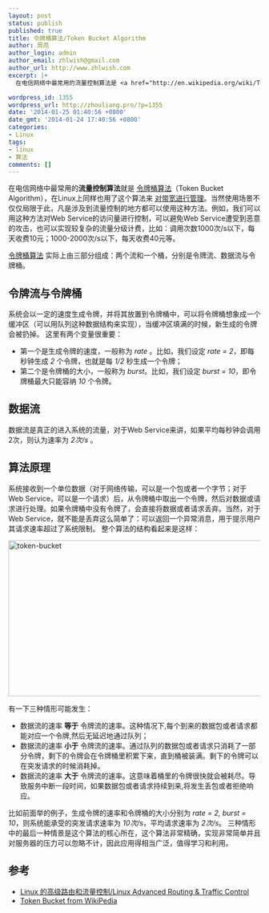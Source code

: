 ```yaml
---
layout: post
status: publish
published: true
title: 令牌桶算法/Token Bucket Algorithm
author: 周亮
author_login: admin
author_email: zhlwish@gmail.com
author_url: http://www.zhlwish.com
excerpt: |+
  在电信网络中最常用的流量控制算法是 <a href="http://en.wikipedia.org/wiki/Token_bucket">令牌桶算法</a>（Token Bucket Algorithm），在Linux上同样也用了这个算法来 <a href="http://lartc.org/howto/lartc.qdisc.classless.html#AEN690">对带宽进行管理</a>。当然使用场景不仅仅局限于此，凡是涉及到流量控制的地方都可以使用这种方法。例如，我们可以用这种方法对Web Service的访问量进行控制，可以避免Web Service遭受到恶意的攻击，也可以实现较复杂的流量分级计费，比如：调用次数1000次/s以下，每天收费10元；1000-2000次/s以下，每天收费40元等。

wordpress_id: 1355
wordpress_url: http://zhouliang.pro/?p=1355
date: '2014-01-25 01:40:56 +0800'
date_gmt: '2014-01-24 17:40:56 +0800'
categories:
- Linux
tags:
- linux
- 算法
comments: []
---
```


在电信网络中最常用的**流量控制算法**就是 <a href="http://en.wikipedia.org/wiki/Token_bucket">令牌桶算法</a>（Token Bucket Algorithm），在Linux上同样也用了这个算法来 <a href="http://lartc.org/howto/lartc.qdisc.classless.html#AEN690">对带宽进行管理</a>。当然使用场景不仅仅局限于此，凡是涉及到流量控制的地方都可以使用这种方法。例如，我们可以用这种方法对Web Service的访问量进行控制，可以避免Web Service遭受到恶意的攻击，也可以实现较复杂的流量分级计费，比如：调用次数1000次/s以下，每天收费10元；1000-2000次/s以下，每天收费40元等。

<a href="http://en.wikipedia.org/wiki/Token_bucket">令牌桶算法</a> 实际上由三部分组成：两个流和一个桶，分别是令牌流、数据流与令牌桶。

## 令牌流与令牌桶

系统会以一定的速度生成令牌，并将其放置到令牌桶中，可以将令牌桶想象成一个缓冲区（可以用队列这种数据结构来实现），当缓冲区填满的时候，新生成的令牌会被扔掉。
这里有两个变量很重要：

* 第一个是生成令牌的速度，一般称为 _rate_ 。比如，我们设定 _rate = 2_，即每秒钟生成 _2_ 个令牌，也就是每 _1/2_ 秒生成一个令牌； 
* 第二个是令牌桶的大小，一般称为 _burst_。比如，我们设定 _burst = 10_，即令牌桶最大只能容纳 _10_ 个令牌。

## 数据流

数据流是真正的进入系统的流量，对于Web Service来讲，如果平均每秒钟会调用2次，则认为速率为 _2次/s_ 。

## 算法原理

系统接收到一个单位数据（对于网络传输，可以是一个包或者一个字节；对于Web Service，可以是一个请求）后，从令牌桶中取出一个令牌，然后对数据或请求进行处理。如果令牌桶中没有令牌了，会直接将数据或者请求丢弃。当然，对于Web Service，就不能是丢弃这么简单了：可以返回一个异常消息，用于提示用户其请求速率超过了系统限制。
整个算法的结构看起来是这样：

<a href="https://www.flickr.com/photos/zhlwish/14206222001/" title="Flickr 上 zhlwish 的 token-bucket"><img src="https://farm3.staticflickr.com/2908/14206222001_9729125a30_o.png" width="851" height="311" alt="token-bucket"></a>

有一下三种情形可能发生：

* 数据流的速率 **等于** 令牌流的速率。这种情况下,每个到来的数据包或者请求都能对应一个令牌,然后无延迟地通过队列；
* 数据流的速率 **小于** 令牌流的速率。通过队列的数据包或者请求只消耗了一部分令牌，剩下的令牌会在令牌桶里积累下来，直到桶被装满。剩下的令牌可以在突发请求的时候消耗掉。
* 数据流的速率 **大于** 令牌流的速率。这意味着桶里的令牌很快就会被耗尽。导致服务中断一段时间，如果数据包或者请求持续到来,将发生丢包或者拒绝响应。

比如前面举的例子，生成令牌的速率和令牌桶的大小分别为 _rate = 2, burst = 10_，则系统能承受的突发请求速率为 _10次/s_，平均请求速率为 _2次/s_。
三种情形中的最后一种情景是这个算法的核心所在，这个算法非常精确，实现非常简单并且对服务器的压力可以忽略不计，因此应用得相当广泛，值得学习和利用。

## 参考

* <a href="http://lartc.org/#download">Linux 的高级路由和流量控制/Linux Advanced Routing &amp; Traffic Control</a>
* <a href="http://en.wikipedia.org/wiki/Token_bucket">Token Bucket from WikiPedia</a>
